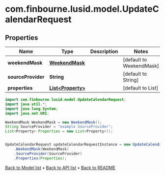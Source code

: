 # com.finbourne.lusid.model.UpdateCalendarRequest

## Properties

Name | Type | Description | Notes
------------ | ------------- | ------------- | -------------
**weekendMask** | [**WeekendMask**](WeekendMask.md) |  | [default to WeekendMask]
**sourceProvider** | **String** |  | [default to String]
**properties** | [**List&lt;Property&gt;**](Property.md) |  | [default to List<Property>]

```java
import com.finbourne.lusid.model.UpdateCalendarRequest;
import java.util.*;
import java.lang.System;
import java.net.URI;

WeekendMask WeekendMask = new WeekendMask();
String SourceProvider = "example SourceProvider";
List<Property> Properties = new List<Property>();


UpdateCalendarRequest updateCalendarRequestInstance = new UpdateCalendarRequest()
    .WeekendMask(WeekendMask)
    .SourceProvider(SourceProvider)
    .Properties(Properties);
```


[Back to Model list](../README.md#documentation-for-models) &#8226; [Back to API list](../README.md#documentation-for-api-endpoints) &#8226; [Back to README](../README.md)
